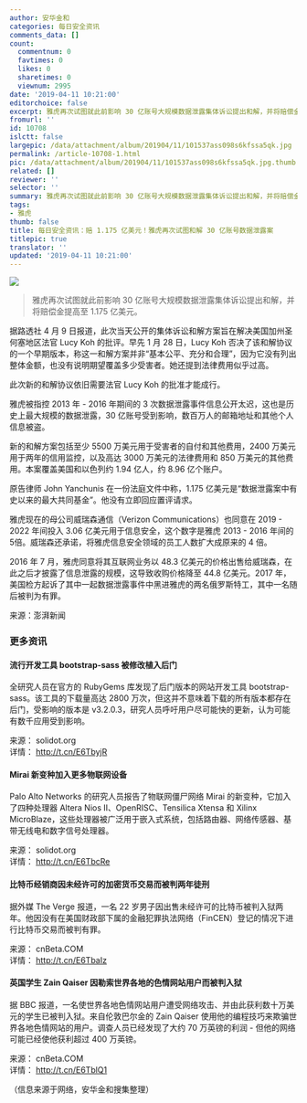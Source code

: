 ```yaml
---
author: 安华金和
categories: 每日安全资讯
comments_data: []
count:
  commentnum: 0
  favtimes: 0
  likes: 0
  sharetimes: 0
  viewnum: 2995
date: '2019-04-11 10:21:00'
editorchoice: false
excerpt: 雅虎再次试图就此前影响 30 亿账号大规模数据泄露集体诉讼提出和解，并将赔偿金提高至 1.175 亿美元。
fromurl: ''
id: 10708
islctt: false
largepic: /data/attachment/album/201904/11/101537ass098s6kfssa5qk.jpg
permalink: /article-10708-1.html
pic: /data/attachment/album/201904/11/101537ass098s6kfssa5qk.jpg.thumb.jpg
related: []
reviewer: ''
selector: ''
summary: 雅虎再次试图就此前影响 30 亿账号大规模数据泄露集体诉讼提出和解，并将赔偿金提高至 1.175 亿美元。
tags:
- 雅虎
thumb: false
title: 每日安全资讯：赔 1.175 亿美元！雅虎再次试图和解 30 亿账号数据泄露案
titlepic: true
translator: ''
updated: '2019-04-11 10:21:00'
---
```


![](/data/attachment/album/201904/11/101537ass098s6kfssa5qk.jpg)



> 
> 雅虎再次试图就此前影响 30 亿账号大规模数据泄露集体诉讼提出和解，并将赔偿金提高至 1.175 亿美元。
> 
> 
> 


据路透社 4 月 9 日报道，此次当天公开的集体诉讼和解方案旨在解决美国加州圣何塞地区法官 Lucy Koh 的批评。早先 1 月 28 日，Lucy Koh 否决了该和解协议的一个早期版本，称这一和解方案并非“基本公平、充分和合理”，因为它没有列出整体金额，也没有说明期望覆盖多少受害者。她还提到法律费用似乎过高。


此次新的和解协议依旧需要法官 Lucy Koh 的批准才能成行。


雅虎被指控 2013 年 - 2016 年期间的 3 次数据泄露事件信息公开太迟，这也是历史上最大规模的数据泄露，30 亿账号受到影响，数百万人的邮箱地址和其他个人信息被盗。


新的和解方案包括至少 5500 万美元用于受害者的自付和其他费用，2400 万美元用于两年的信用监控，以及高达 3000 万美元的法律费用和 850 万美元的其他费用。本案覆盖美国和以色列约 1.94 亿人，约 8.96 亿个账户。


原告律师 John Yanchunis 在一份法庭文件中称，1.175 亿美元是“数据泄露案中有史以来的最大共同基金”。他没有立即回应置评请求。


雅虎现在的母公司威瑞森通信（Verizon Communications）也同意在 2019 - 2022 年间投入 3.06 亿美元用于信息安全，这个数字是雅虎 2013 - 2016 年间的5倍。威瑞森还承诺，将雅虎信息安全领域的员工人数扩大成原来的 4 倍。


2016 年 7 月，雅虎同意将其互联网业务以 48.3 亿美元的价格出售给威瑞森，在此之后才披露了信息泄露的规模，这导致收购价格降至 44.8 亿美元。2017 年，美国检方起诉了其中一起数据泄露事件中黑进雅虎的两名俄罗斯特工，其中一名随后被判为有罪。


来源：澎湃新闻


### 更多资讯


#### 流行开发工具 bootstrap-sass 被修改植入后门


全研究人员在官方的 RubyGems 库发现了后门版本的网站开发工具 bootstrap-sass。该工具的下载量高达 2800 万次，但这并不意味着下载的所有版本都存在后门，受影响的版本是 v3.2.0.3，研究人员呼吁用户尽可能快的更新，认为可能有数千应用受到影响。


来源： solidot.org  
详情： <http://t.cn/E6TbyjR> 


#### Mirai 新变种加入更多物联网设备


Palo Alto Networks 的研究人员报告了物联网僵尸网络 Mirai 的新变种，它加入了四种处理器 Altera Nios II、OpenRISC、Tensilica Xtensa 和 Xilinx MicroBlaze，这些处理器被广泛用于嵌入式系统，包括路由器、网络传感器、基带无线电和数字信号处理器。


来源： solidot.org  
详情： <http://t.cn/E6TbcRe> 


#### 比特币经销商因未经许可的加密货币交易而被判两年徒刑


据外媒 The Verge 报道，一名 22 岁男子因出售未经许可的比特币被判入狱两年。他因没有在美国财政部下属的金融犯罪执法网络（FinCEN）登记的情况下进行比特币交易而被判有罪。


来源： cnBeta.COM  
详情： <http://t.cn/E6TbaIz> 


#### 英国学生 Zain Qaiser 因勒索世界各地的色情网站用户而被判入狱


据 BBC 报道，一名使世界各地色情网站用户遭受网络攻击、并由此获利数十万美元的学生已被判入狱。来自伦敦巴尔金的 Zain Qaiser 使用他的编程技巧来欺骗世界各地色情网站的用户。调查人员已经发现了大约 70 万英镑的利润 - 但他的网络可能已经使他获利超过 400 万英镑。


来源： cnBeta.COM  
详情： <http://t.cn/E6TblQ1> 


（信息来源于网络，安华金和搜集整理）
